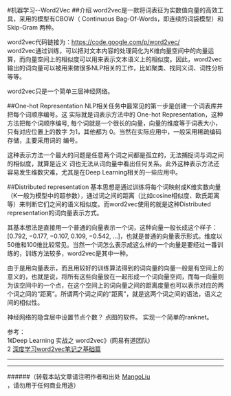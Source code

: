 ﻿#机器学习--Word2Vec
##介绍
word2vec是一款将词表征为实数值向量的高效工具，采用的模型有CBOW（ Continuous Bag-Of-Words，即连续的词袋模型）和Skip-Gram 两种。

word2vec代码链接为：https://code.google.com/p/word2vec/<br>
word2vec通过训练，可以把对文本内容的处理简化为K维向量空间中的向量运算，而向量空间上的相似度可以用来表示文本语义上的相似度。因此，word2vec输出的词向量可以被用来做很多NLP相关的工作，比如聚类、找同义词、词性分析等等。 

word2vec只是一个简单三层神经网络。

##One-hot Representation
NLP相关任务中最常见的第一步是创建一个词表库并把每个词顺序编号。这
实际就是词表示方法中的 One-hot Representation，这种方法把每个词顺序编号,
每个词就是一个很长的向量，向量的维度等于词表大小，只有对应位置上的数字
为1，其他都为 0。当然在实际应用中，一般采用稀疏编码存储，主要采用词的
编号。

这种表示方法一个最大的问题是任意两个词之间都是孤立的，无法捕捉词与词之间的相似度，就算是近义
词也无法从词向量中看出任何关系。此外这种表示方法还容易发生维数灾难，尤其是在Deep Learning相关的一些应用中。


##Distributed representation
基本思想是通过训练将每个词映射成K维实数向量（K一般为模型中的超参数），通过词之间的距离（比如cosine相似度、欧氏距离等）来判断它们之间的语义相似度。而word2vec使用的就是这种Distributed representation的词向量表示方式。

其基本想法是直接用一个普通的向量表示一个词，这种向量一般长成这个样子：[0.792, −0.177, −0.107, 0.109, −0.542, ...]，也就是普通的向量表示形式。维度以 50维和100维比较常见。当然一个词怎么表示成这么样的一个向量是要经过一番训练的，训练方法较多，word2vec是其中一种。

由于是用向量表示，而且用较好的训练算法得到的词向量的向量一般是有空间上的意义的，也就是说，将所有这些向量放在一起形成一个词向量空间，而每一向量则为该空间中的一个点，在这个空间上的词向量之间的距离度量也可以表示对应的两个词之间的“距离”。所谓两个词之间的“距离”，就是这两个词之间的语法，语义之间的相似性。





神经网络的隐含层中设置节点个数？
点图的软件。
实现一个简单的ranknet。

参考：<br>
1《Deep Learning 实战之 word2vec》(网易有道团队)<br>
2 [深度学习word2vec笔记之基础篇](http://blog.csdn.net/mytestmy/article/details/26961315)<br>


--------------------------------
--------------------------------
######（转载本站文章请注明作者和出处 <a href="https://github.com/MangoLiu">MangoLiu</a> ，请勿用于任何商业用途）

